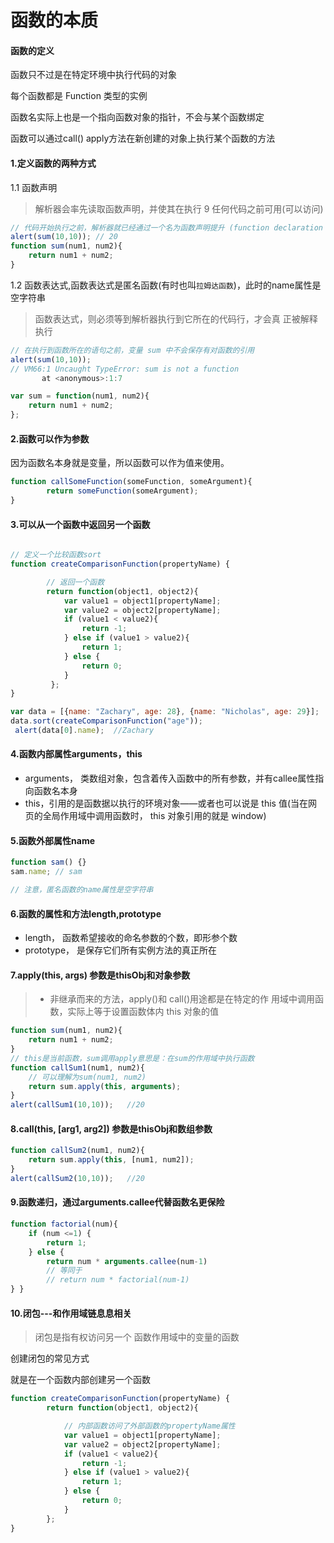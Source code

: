 函数的本质
=====
#### 函数的定义
函数只不过是在特定环境中执行代码的对象

每个函数都是 Function 类型的实例

函数名实际上也是一个指向函数对象的指针，不会与某个函数绑定

函数可以通过call() apply方法在新创建的对象上执行某个函数的方法


#### 1.定义函数的两种方式
1.1 函数声明
> 解析器会率先读取函数声明，并使其在执行 9 任何代码之前可用(可以访问)
```javascript
// 代码开始执行之前，解析器就已经通过一个名为函数声明提升 (function declaration hoisting)的过程，读取并将函数声明添加到执行环境中
alert(sum(10,10)); // 20
function sum(num1, num2){
    return num1 + num2;
}

```


1.2 函数表达式,函数表达式是匿名函数(有时也叫`拉姆达函数`)，此时的name属性是空字符串
> 函数表达式，则必须等到解析器执行到它所在的代码行，才会真 正被解释执行
```javascript
// 在执行到函数所在的语句之前，变量 sum 中不会保存有对函数的引用
alert(sum(10,10));
// VM66:1 Uncaught TypeError: sum is not a function
       at <anonymous>:1:7

var sum = function(num1, num2){
    return num1 + num2;
};
```


#### 2.函数可以作为参数
因为函数名本身就是变量，所以函数可以作为值来使用。
```javascript
function callSomeFunction(someFunction, someArgument){
        return someFunction(someArgument);
}
```

#### 3.可以从一个函数中返回另一个函数
```javascript

// 定义一个比较函数sort
function createComparisonFunction(propertyName) {

        // 返回一个函数
        return function(object1, object2){
            var value1 = object1[propertyName];
            var value2 = object2[propertyName];
            if (value1 < value2){
                return -1;
            } else if (value1 > value2){
                return 1;
            } else {
                return 0;
            }
         };
}

var data = [{name: "Zachary", age: 28}, {name: "Nicholas", age: 29}];
data.sort(createComparisonFunction("age"));
 alert(data[0].name);  //Zachary
```

#### 4.函数内部属性arguments，this
- arguments， 类数组对象，包含着传入函数中的所有参数，并有callee属性指向函数名本身
- this，引用的是函数据以执行的环境对象——或者也可以说是 this 值(当在网页的全局作用域中调用函数时， this 对象引用的就是 window)

#### 5.函数外部属性name
```javascript
function sam() {}
sam.name; // sam

// 注意，匿名函数的name属性是空字符串
```

#### 6.函数的属性和方法length,prototype
- length， 函数希望接收的命名参数的个数，即形参个数
- prototype， 是保存它们所有实例方法的真正所在

#### 7.apply(this, args) 参数是thisObj和对象参数
> - 非继承而来的方法，apply()和 call()用途都是在特定的作 用域中调用函数，实际上等于设置函数体内 this 对象的值

```javascript
function sum(num1, num2){
    return num1 + num2;
}
// this是当前函数，sum调用apply意思是：在sum的作用域中执行函数
function callSum1(num1, num2){
    // 可以理解为sum(num1, num2)
    return sum.apply(this, arguments);
}
alert(callSum1(10,10));   //20
```
#### 8.call(this, [arg1, arg2]) 参数是thisObj和数组参数

```javascript
function callSum2(num1, num2){
    return sum.apply(this, [num1, num2]);
}
alert(callSum2(10,10));   //20
```

#### 9.函数递归，通过arguments.callee代替函数名更保险
```javascript
function factorial(num){
    if (num <=1) {
        return 1;
    } else {
        return num * arguments.callee(num-1)
        // 等同于
        // return num * factorial(num-1)
} }
```

#### 10.闭包---和作用域链息息相关
> 闭包是指有权访问另一个 函数作用域中的变量的函数

创建闭包的常见方式

就是在一个函数内部创建另一个函数
```javascript
function createComparisonFunction(propertyName) {
        return function(object1, object2){

            // 内部函数访问了外部函数的propertyName属性
            var value1 = object1[propertyName];
            var value2 = object2[propertyName];
            if (value1 < value2){
                return -1;
            } else if (value1 > value2){
                return 1;
            } else {
                return 0;
            }
        };
}
```

